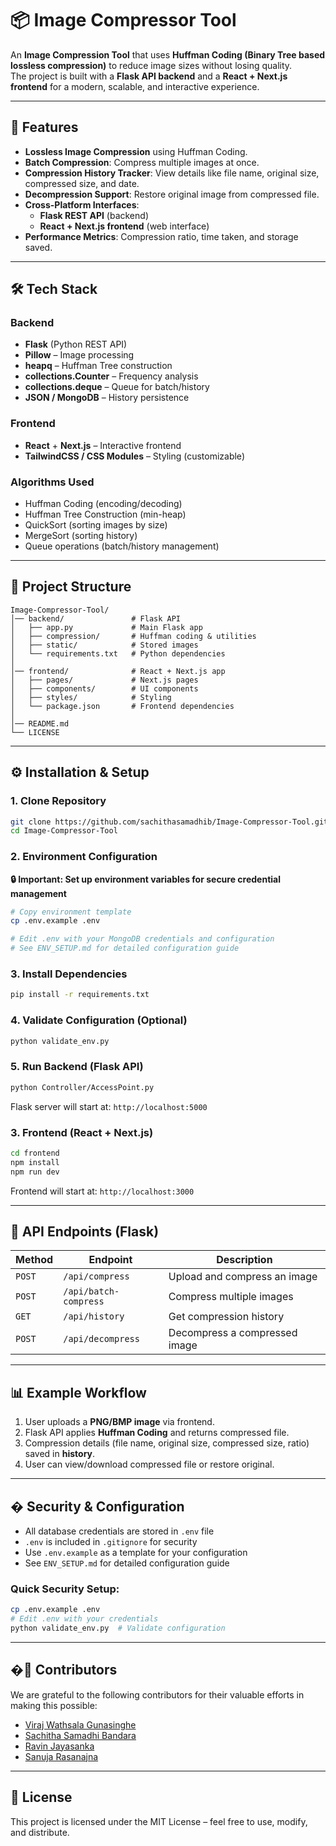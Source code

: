# 📦 Image Compressor Tool

An **Image Compression Tool** that uses **Huffman Coding (Binary Tree based lossless compression)** to reduce image sizes without losing quality.  
The project is built with a **Flask API backend** and a **React + Next.js frontend** for a modern, scalable, and interactive experience.  

---

## 🚀 Features  

- **Lossless Image Compression** using Huffman Coding.  
- **Batch Compression**: Compress multiple images at once.  
- **Compression History Tracker**: View details like file name, original size, compressed size, and date.  
- **Decompression Support**: Restore original image from compressed file.  
- **Cross-Platform Interfaces**:  
  - **Flask REST API** (backend)  
  - **React + Next.js frontend** (web interface)  
- **Performance Metrics**: Compression ratio, time taken, and storage saved.  

---

## 🛠️ Tech Stack  

### Backend  
- **Flask** (Python REST API)  
- **Pillow** – Image processing  
- **heapq** – Huffman Tree construction  
- **collections.Counter** – Frequency analysis  
- **collections.deque** – Queue for batch/history  
- **JSON / MongoDB** – History persistence  

### Frontend  
- **React** + **Next.js** – Interactive frontend  
- **TailwindCSS / CSS Modules** – Styling (customizable)  

### Algorithms Used  
- Huffman Coding (encoding/decoding)  
- Huffman Tree Construction (min-heap)  
- QuickSort (sorting images by size)  
- MergeSort (sorting history)  
- Queue operations (batch/history management)  

---

## 📂 Project Structure  

```
Image-Compressor-Tool/
│── backend/               # Flask API
│   ├── app.py             # Main Flask app
│   ├── compression/       # Huffman coding & utilities
│   ├── static/            # Stored images
│   └── requirements.txt   # Python dependencies
│
│── frontend/              # React + Next.js app
│   ├── pages/             # Next.js pages
│   ├── components/        # UI components
│   ├── styles/            # Styling
│   └── package.json       # Frontend dependencies
│
│── README.md
└── LICENSE
```

---

## ⚙️ Installation & Setup  

### 1. Clone Repository  
```bash
git clone https://github.com/sachithasamadhib/Image-Compressor-Tool.git
cd Image-Compressor-Tool
```

### 2. Environment Configuration
**🔒 Important: Set up environment variables for secure credential management**

```bash
# Copy environment template
cp .env.example .env

# Edit .env with your MongoDB credentials and configuration
# See ENV_SETUP.md for detailed configuration guide
```

### 3. Install Dependencies
```bash
pip install -r requirements.txt
```

### 4. Validate Configuration (Optional)
```bash
python validate_env.py
```

### 5. Run Backend (Flask API)  
```bash
python Controller/AccessPoint.py
```
Flask server will start at: `http://localhost:5000`

### 3. Frontend (React + Next.js)  
```bash
cd frontend
npm install
npm run dev
```
Frontend will start at: `http://localhost:3000`

---

## 🔗 API Endpoints (Flask)  

| Method | Endpoint | Description |
|--------|----------|-------------|
| `POST` | `/api/compress` | Upload and compress an image |
| `POST` | `/api/batch-compress` | Compress multiple images |
| `GET`  | `/api/history` | Get compression history |
| `POST` | `/api/decompress` | Decompress a compressed image |

---

## 📊 Example Workflow  

1. User uploads a **PNG/BMP image** via frontend.  
2. Flask API applies **Huffman Coding** and returns compressed file.  
3. Compression details (file name, original size, compressed size, ratio) saved in **history**.  
4. User can view/download compressed file or restore original.  

---

## � Security & Configuration

- All database credentials are stored in `.env` file
- `.env` is included in `.gitignore` for security
- Use `.env.example` as a template for your configuration
- See `ENV_SETUP.md` for detailed configuration guide

### Quick Security Setup:
```bash
cp .env.example .env
# Edit .env with your credentials
python validate_env.py  # Validate configuration
```

---

## �👥 Contributors
We are grateful to the following contributors for their valuable efforts in making this possible:

- [Viraj Wathsala Gunasinghe](https://github.com/virajwathsalag)
- [Sachitha Samadhi Bandara](https://github.com/sachithasamadhib)
- [Ravin Jayasanka](https://github.com/MrRaveen)
- [Sanuja Rasanajna](https://github.com/SanujaRasanajna2007)

---

## 📜 License  

This project is licensed under the MIT License – feel free to use, modify, and distribute.